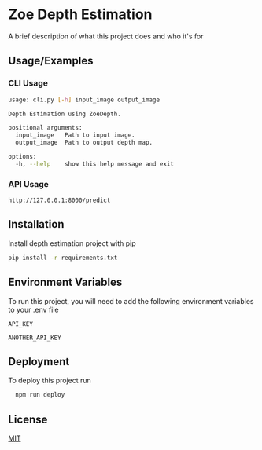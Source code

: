 
# Zoe Depth Estimation

A brief description of what this project does and who it's for


## Usage/Examples

### CLI Usage
```bash
usage: cli.py [-h] input_image output_image

Depth Estimation using ZoeDepth.

positional arguments:
  input_image   Path to input image.
  output_image  Path to output depth map.

options:
  -h, --help    show this help message and exit
```

### API Usage

```
http://127.0.0.1:8000/predict
```


## Installation

Install depth estimation project with pip

```bash
pip install -r requirements.txt
```
    
## Environment Variables

To run this project, you will need to add the following environment variables to your .env file

`API_KEY`

`ANOTHER_API_KEY`


## Deployment

To deploy this project run

```bash
  npm run deploy
```


## License

[MIT](https://choosealicense.com/licenses/mit/)

